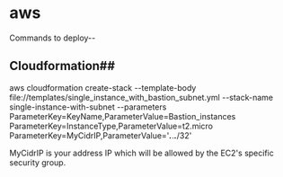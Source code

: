 # aws
Commands to deploy--
## Cloudformation##
 aws cloudformation create-stack --template-body file://templates/single_instance_with_bastion_subnet.yml --stack-name single-instance-with-subnet --parameters ParameterKey=KeyName,ParameterValue=Bastion_instances ParameterKey=InstanceType,ParameterValue=t2.micro ParameterKey=MyCidrIP,ParameterValue='***.***.***.***/32'

MyCidrIP is your address IP which will be allowed by the EC2's specific security group.
